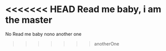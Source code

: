 <<<<<<< HEAD
Read me baby, i am the master
=======
No Read me baby nono
another one
>>>>>>> anotherOne

